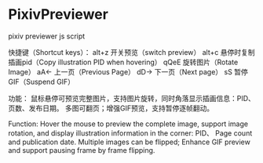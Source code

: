 # PixivPreviewer
pixiv previewer js script

快捷键（Shortcut keys）：
alt+z 开关预览（switch preview）
alt+c 悬停时复制插画pid（Copy illustration PID when hovering）
qQeE 旋转图片（Rotate Image）
aA← 上一页（Previous Page）
dD→ 下一页（Next page）
sS 暂停GIF（Suspend GIF）

功能：
鼠标悬停可预览完整图片，支持图片旋转，同时角落显示插画信息：PID、页数、发布日期。
多图可翻页；增强GIF预览，支持暂停逐帧翻动。

Function:
Hover the mouse to preview the complete image, support image rotation, and display illustration information in the corner: PID、 Page count and publication date.
Multiple images can be flipped; Enhance GIF preview and support pausing frame by frame flipping.
